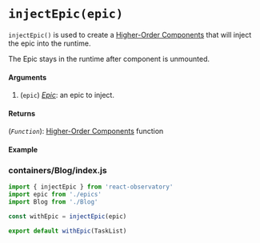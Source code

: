 # `injectEpic(epic)`

`injectEpic()` is used to create a [Higher-Order Components](https://reactjs.org/docs/higher-order-components.html) that will inject the epic into the runtime.

The Epic stays in the runtime after component is unmounted.

#### Arguments

1. (`epic`) *[Epic](https://redux-observable.js.org/docs/basics/Epics.html)*: an epic to inject.

#### Returns

(*`Function`*): [Higher-Order Components](https://reactjs.org/docs/higher-order-components.html) function

#### Example

### containers/Blog/index.js

```js
import { injectEpic } from 'react-observatory'
import epic from './epics'
import Blog from './Blog'

const withEpic = injectEpic(epic)

export default withEpic(TaskList)
```
